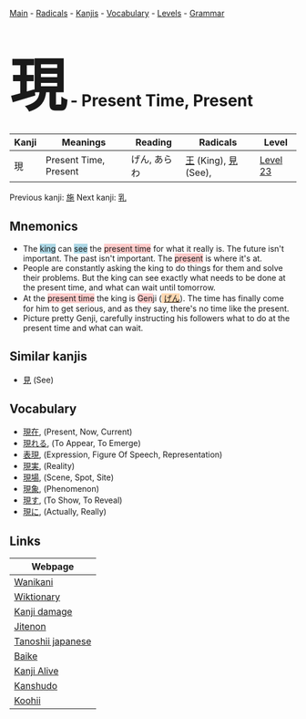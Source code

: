 <style> bigfont {font-size: 100px}</style>
[Main](../README.md) -
[Radicals](../radicals.md) -
[Kanjis](../kanjis.md) -
[Vocabulary](../vocabulary.md) -
[Levels](../levels.md) -
[Grammar](../grammar.md)
# <bigfont> 現</bigfont> - Present Time, Present 

| Kanji | Meanings | Reading | Radicals | Level |
| --- | --- | --- | --- | --- |
| 現 | Present Time, Present | げん, あらわ | [王](../radicals/王.md) (King), [見](../radicals/見.md) (See),  | [Level 23](../levels/wk_level23.md) |

Previous kanji: [施](施.md) Next kanji: [乳](乳.md) 

## Mnemonics
 * The <span style="background-color:#ADD8E6"> king</span> can <span style="background-color:#ADD8E6"> see</span> the <span style="background-color:#ffcccb"> present time</span> for what it really is. The future isn't important. The past isn't important. The <span style="background-color:#ffcccb"> present</span> is where it's at.
* People are constantly asking the king to do things for them and solve their problems. But the king can see exactly what needs to be done at the present time, and what can wait until tomorrow.
* At the <span style="background-color:#ffcccb"> present time</span> the king is <span style="background-color:#ffcccb"> Gen</span>ji (<span style="background-color:#fed8b1"> [げん](https://jisho.org/search/げん)</span>). The time has finally come for him to get serious, and as they say, there's no time like the present.
* Picture pretty Genji, carefully instructing his followers what to do at the present time and what can wait.


## Similar kanjis
 * [見](見.md) (See)


## Vocabulary
 * [現在](../vocabulary/現.md), (Present, Now, Current)
* [現れる](../vocabulary/現.md), (To Appear, To Emerge)
* [表現](../vocabulary/現.md), (Expression, Figure Of Speech, Representation)
* [現実](../vocabulary/現.md), (Reality)
* [現場](../vocabulary/現.md), (Scene, Spot, Site)
* [現象](../vocabulary/現.md), (Phenomenon)
* [現す](../vocabulary/現.md), (To Show, To Reveal)
* [現に](../vocabulary/現.md), (Actually, Really)



## Links 

| Webpage |
| --- |
| [Wanikani          ](https://www.wanikani.com/kanji/現) |
| [Wiktionary        ](https://en.wiktionary.org/wiki/現) |
| [Kanji damage      ](http://www.kanjidamage.com/kanji/search?utf8=✓&q=現) |
| [Jitenon           ](https://jitenon.com/kanji/現) |
| [Tanoshii japanese ](https://www.tanoshiijapanese.com/dictionary/kanji.cfm?k=現) |
| [Baike             ](https://baike.baidu.com/item/現) |
| [Kanji Alive       ](https://app.kanjialive.com/現) |
| [Kanshudo          ](https://www.kanshudo.com/searchmn?q=現) |
| [Koohii            ](https://kanji.koohii.com/study/kanji/現) |
